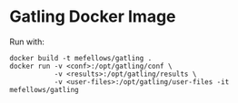 # Gatling Docker Image

Run with:

```
docker build -t mefellows/gatling .
docker run -v <conf>:/opt/gatling/conf \
           -v <results>:/opt/gatling/results \
           -v <user-files>:/opt/gatling/user-files -it mefellows/gatling
```